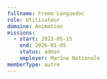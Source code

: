 ```yaml
---
fullname: Fremm Languedoc
role: Utilisateur
domaine: Animation
missions:
  - start: 2023-05-15
    end: 2026-01-05
    status: admin
    employer: Marine Nationale 
memberType: autre
---
```


